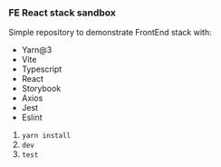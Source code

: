 ### FE React stack sandbox

Simple repository to demonstrate FrontEnd stack with:

- Yarn@3
- Vite
- Typescript
- React
- Storybook
- Axios
- Jest
- Eslint

1. ``yarn install``
2. ``dev``
3. ``test``